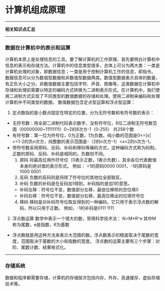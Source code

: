# 计算机组成原理
***
**相关知识点汇总**
***
### 数据在计算机中的表示和运算
计算机本质上是处理信息的工具，要了解计算机的工作原理，首先要明白计算机中信息的表示和存储方法。计算机中的信息类型很多，总体上可分为两大类：一类是计算机处理的对象，即数据信息；一类是用于控制计算机工作的信息，即指令。
数据信息可以分为数值型数据和非数值型数据两类。数值型数据表示具体的数量，有正负大小之分。非数值数据主要包括字符、声音、图像等，这类数据在计算机中存储和处理前需要以特定的编码方式转换为二进制表示形式。在计算机中，我们使用二进制方式实现了不同类型的数值数据的存储和处理。使用二进制来编码和处理计算机中不同类型的数据。
数值数据包含定点型运算和浮点型运算：
1. 定点数指的是小数点固定在特定的位置，分为无符号数和有符号数的表示：
- 无符号数：用全部二进制代码表示数字，没有符号位，8位二进制无符号数范围（00000000~11111111）0~2的8次方-1（0-255） 共256个数
- 有符号数：第一位为符号位，0为正数，1为负数。纯小数的范围是0<=|x|<=1-2的负n次方，纯整数的表示范围是-（2的n次方-1）<x<2的n次方-1。
- 带符号数采用原码、反码、补码和移码等编码方式，这种编码方式称为码制。正数的原码、反码、补码是相同的，负数则不同。
	1. 原码
将最高位用作符号位（0表示正数，1表示负数），其余各位代表数值本身的绝对值的表示形式。
例如：
+1的原码0000 0001，-1的原码是1000 0001
	2. 反码
负数的反码则是将除了符号位的其他位全部取反。
	3. 补码
负数的补码是在反码加1得到，补码指的是加1的意思。
	- 补码左移：符号位不变，数值部分左移，最低位移除的空位填0
	- 补码右移：符号位不变，数值部分右移，最高位移出的位填符号位
	4. 移码
移码是对补码符号位取反得到的一种编码，它只用于表示浮点数的解码，所以只用于正数。
例如，-1的补码是0111 1111
2. 浮点数运算
数学中表示一个很大的数，常用科学技术法：
N=M*R^e
其中M称为尾数，e是指数，R为基数

- 浮点数就是用这种方法来表示大范围的数。浮点数表示的精度取决于尾数的宽度，范围取决于基数的大小和指数的宽度。
浮点数的运算主要有三个步骤：对阶、尾数计数、结果格式化。
***
### 存储系统
数据和程序都需要存储，计算机的存储层次包括内存，外存，高速缓存、虚拟存储技术等。

